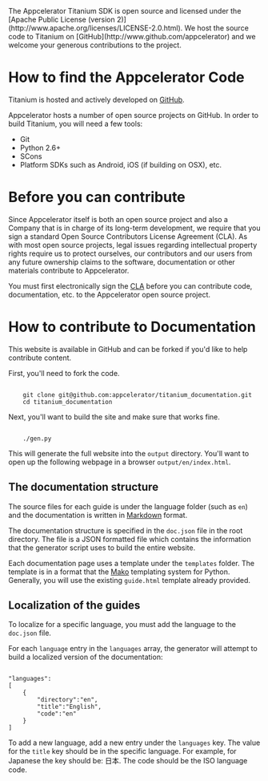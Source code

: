 <summary>
    The Appcelerator Titanium SDK is open source and licensed under the [Apache Public License (version 2)](http://www.apache.org/licenses/LICENSE-2.0.html).  We host the source code to Titanium on [GitHub](http://www.github.com/appcelerator) and we welcome your generous contributions to the project.
</summary>


# How to find the Appcelerator Code

Titanium is hosted and actively developed on [GitHub](http://www.github.com/appcelerator). 

Appcelerator hosts a number of open source projects on GitHub.  In order to build Titanium, you will need a few tools:

* Git
* Python 2.6+ 
* SCons
* Platform SDKs such as Android, iOS (if building on OSX), etc.

# Before you can contribute

Since Appcelerator itself is both an open source project and also a Company that is in charge of its long-term development, we require that you sign a standard Open Source Contributors License Agreement (CLA). As with most open source projects, legal issues regarding intellectual property rights require us to protect ourselves, our contributors and our users from any future ownership claims to the software, documentation or other materials contribute to Appcelerator.

You must first electronically sign the [CLA](http://bit.ly/app_cla) before you can contribute code, documentation, etc. to the Appcelerator open source project.


# How to contribute to Documentation

This website is available in GitHub and can be forked if you'd like to help contribute content.

First, you'll need to fork the code.

<code>
    git clone git@github.com:appcelerator/titanium_documentation.git
    cd titanium_documentation
</code>

Next, you'll want to build the site and make sure that works fine.  

<code>
    ./gen.py
</code>

This will generate the full website into the `output` directory.  You'll want to open up the following webpage in a browser `output/en/index.html`.

## The documentation structure

The source files for each guide is under the language folder (such as `en`) and the documentation is written in [Markdown](http://daringfireball.net/projects/markdown/) format.

The documentation structure is specified in the `doc.json` file in the root directory. The file is a JSON formatted file which contains the information that the generator script uses to build the entire website.

Each documentation page uses a template under the `templates` folder. The template is in a format that the [Mako](http://www.makotemplates.org/docs/syntax.html) templating system for Python. Generally, you will use the existing `guide.html` template already provided.

## Localization of the guides

To localize for a specific language, you must add the language to the `doc.json` file.

For each `language` entry in the `languages` array, the generator will attempt to build a localized version of the documentation:

<code>
"languages":
[
	{
		"directory":"en",
		"title":"English",
		"code":"en"
	}
]
</code>

To add a new language, add a new entry under the `languages` key. The value for the `title` key should be in the specific language.  For example, for Japanese the key should be: 日本. The code should be the ISO language code.


